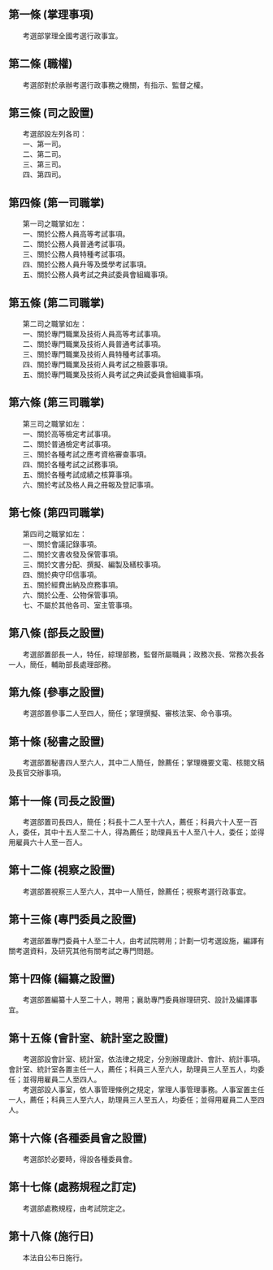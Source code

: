 第一條 (掌理事項)
-----------------
　　考選部掌理全國考選行政事宜。  


第二條 (職權)
-------------
　　考選部對於承辦考選行政事務之機關，有指示、監督之權。  


第三條 (司之設置)
-----------------
　　考選部設左列各司：  
　　一、第一司。  
　　二、第二司。  
　　三、第三司。  
　　四、第四司。  


第四條 (第一司職掌)
-------------------
　　第一司之職掌如左：  
　　一、關於公務人員高等考試事項。  
　　二、關於公務人員普通考試事項。  
　　三、關於公務人員特種考試事項。  
　　四、關於公務人員升等及獎學考試事項。  
　　五、關於公務人員考試之典試委員會組織事項。  


第五條 (第二司職掌)
-------------------
　　第二司之職掌如左：  
　　一、關於專門職業及技術人員高等考試事項。  
　　二、關於專門職業及技術人員普通考試事項。  
　　三、關於專門職業及技術人員特種考試事項。  
　　四、關於專門職業及技術人員考試之檢覈事項。  
　　五、關於專門職業及技術人員考試之典試委員會組織事項。  


第六條 (第三司職掌)
-------------------
　　第三司之職掌如左：  
　　一、關於高等檢定考試事項。  
　　二、關於普通檢定考試事項。  
　　三、關於各種考試之應考資格審查事項。  
　　四、關於各種考試之試務事項。  
　　五、關於各種考試成績之核算事項。  
　　六、關於考試及格人員之冊報及登記事項。  


第七條 (第四司職掌)
-------------------
　　第四司之職掌如左：  
　　一、關於會議記錄事項。  
　　二、關於文書收發及保管事項。  
　　三、關於文書分配、撰擬、編製及繕校事項。  
　　四、關於典守印信事項。  
　　五、關於經費出納及庶務事項。  
　　六、關於公產、公物保管事項。  
　　七、不屬於其他各司、室主管事項。  


第八條 (部長之設置)
-------------------
　　考選部置部長一人，特任，綜理部務，監督所屬職員；政務次長、常務次長各一人，簡任，輔助部長處理部務。  


第九條 (參事之設置)
-------------------
　　考選部置參事二人至四人，簡任；掌理撰擬、審核法案、命令事項。  


第十條 (秘書之設置)
-------------------
　　考選部置秘書四人至六人，其中二人簡任，餘薦任；掌理機要文電、核閱文稿及長官交辦事項。  


第十一條 (司長之設置)
---------------------
　　考選部置司長四人，簡任；科長十二人至十六人，薦任；科員六十人至一百人，委任，其中十五人至二十人，得為薦任；助理員五十人至八十人，委任；並得用雇員六十人至一百人。  


第十二條 (視察之設置)
---------------------
　　考選部置視察三人至六人，其中一人簡任，餘薦任；視察考選行政事宜。  


第十三條 (專門委員之設置)
-------------------------
　　考選部置專門委員十人至二十人，由考試院聘用；計劃一切考選設施，編譯有關考選資料，及研究其他有關考試之專門問題。  


第十四條 (編纂之設置)
---------------------
　　考選部置編纂十人至二十人，聘用；襄助專門委員辦理研究、設計及編譯事宜。  


第十五條 (會計室、統計室之設置)
-------------------------------
　　考選部設會計室、統計室，依法律之規定，分別辦理歲計、會計、統計事項。會計室、統計室各置主任一人，薦任；科員三人至六人，助理員三人至五人，均委任；並得用雇員二人至四人。  
　　考選部設人事室，依人事管理條例之規定，掌理人事管理事務。人事室置主任一人，薦任；科員三人至六人，助理員三人至五人，均委任；並得用雇員二人至四人。  


第十六條 (各種委員會之設置)
---------------------------
　　考選部於必要時，得設各種委員會。  


第十七條 (處務規程之訂定)
-------------------------
　　考選部處務規程，由考試院定之。  


第十八條 (施行日)
-----------------
　　本法自公布日施行。